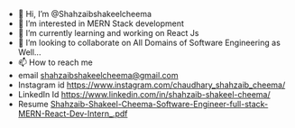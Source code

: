 - 👋 Hi, I’m @Shahzaibshakeelcheema
- 👀 I’m interested in MERN Stack development
- 🌱 I’m currently learning and working on React Js
- 💞️ I’m looking to collaborate on All Domains of Software Engineering as Well...
- 📫 How to reach me 
- email               shahzaibshakeelcheema@gmail.com
- Instagram id       https://www.instagram.com/chaudhary_shahzaib_cheema/
- LinkedIn Id       https://www.linkedin.com/in/shahzaib-shakeel-cheema/
- Resume            [Shahzaib-Shakeel-Cheema-Software-Engineer-full-stack-MERN-React-Dev-Intern_.pdf](https://github.com/Shahzaibshakeelcheema/Shahzaibshakeelcheema/files/10802217/Shahzaib-Shakeel-Cheema-Software-Engineer-full-stack-MERN-React-Dev-Intern_.pdf)




